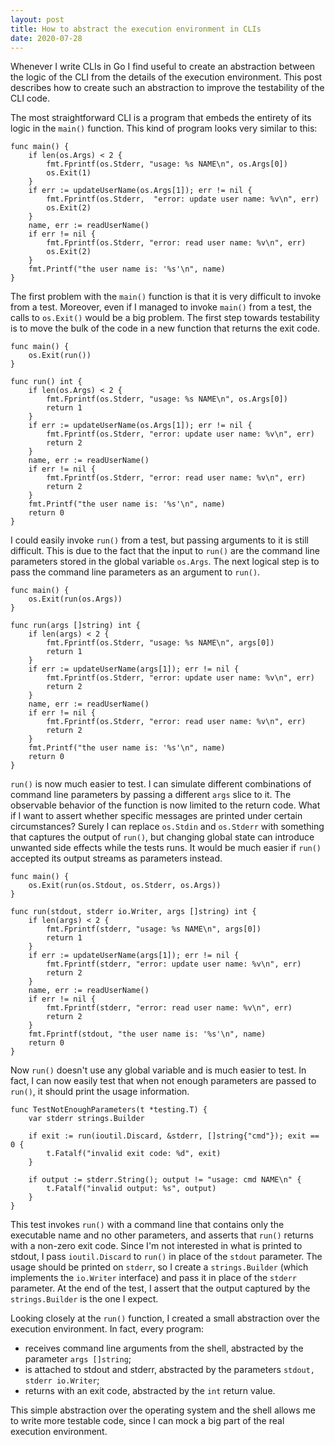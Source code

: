 ```yaml
---
layout: post
title: How to abstract the execution environment in CLIs
date: 2020-07-28
---
```


Whenever I write CLIs in Go I find useful to create an abstraction between the
logic of the CLI from the details of the execution environment. This post
describes how to create such an abstraction to improve the testability of the
CLI code.

The most straightforward CLI is a program that embeds the entirety of its logic
in the `main()` function. This kind of program looks very similar to this:

```
func main() {
    if len(os.Args) < 2 {
        fmt.Fprintf(os.Stderr, "usage: %s NAME\n", os.Args[0])
        os.Exit(1)
    }
    if err := updateUserName(os.Args[1]); err != nil {
        fmt.Fprintf(os.Stderr,  "error: update user name: %v\n", err)
        os.Exit(2)
    }
    name, err := readUserName()
    if err != nil {
        fmt.Fprintf(os.Stderr, "error: read user name: %v\n", err)
        os.Exit(2)
    }
    fmt.Printf("the user name is: '%s'\n", name)
}
```

The first problem with the `main()` function is that it is very difficult to
invoke from a test. Moreover, even if I managed to invoke `main()` from a test,
the calls to `os.Exit()` would be a big problem. The first step towards
testability is to move the bulk of the code in a new function that returns the
exit code.

```
func main() {
    os.Exit(run())
}

func run() int {
    if len(os.Args) < 2 {
        fmt.Fprintf(os.Stderr, "usage: %s NAME\n", os.Args[0])
        return 1
    }
    if err := updateUserName(os.Args[1]); err != nil {
        fmt.Fprintf(os.Stderr, "error: update user name: %v\n", err)
        return 2
    }
    name, err := readUserName()
    if err != nil {
        fmt.Fprintf(os.Stderr, "error: read user name: %v\n", err)
        return 2
    }
    fmt.Printf("the user name is: '%s'\n", name)
    return 0
}
```

I could easily invoke `run()` from a test, but passing arguments to it is still
difficult. This is due to the fact that the input to `run()` are the command
line parameters stored in the global variable `os.Args`. The next logical step
is to pass the command line parameters as an argument to `run()`.

```
func main() {
    os.Exit(run(os.Args))
}

func run(args []string) int {
    if len(args) < 2 {
        fmt.Fprintf(os.Stderr, "usage: %s NAME\n", args[0])
        return 1
    }
    if err := updateUserName(args[1]); err != nil {
        fmt.Fprintf(os.Stderr, "error: update user name: %v\n", err)
        return 2
    }
    name, err := readUserName()
    if err != nil {
        fmt.Fprintf(os.Stderr, "error: read user name: %v\n", err)
        return 2
    }
    fmt.Printf("the user name is: '%s'\n", name)
    return 0
}
```

`run()` is now much easier to test. I can simulate different combinations of
command line parameters by passing a different `args` slice to it. The
observable behavior of the function is now limited to the return code. What if
I want to assert whether specific messages are printed under certain
circumstances? Surely I can replace `os.Stdin` and `os.Stderr` with something
that captures the output of `run()`, but changing global state can introduce
unwanted side effects while the tests runs. It would be much easier if `run()`
accepted its output streams as parameters instead.

```
func main() {
    os.Exit(run(os.Stdout, os.Stderr, os.Args))
}

func run(stdout, stderr io.Writer, args []string) int {
    if len(args) < 2 {
        fmt.Fprintf(stderr, "usage: %s NAME\n", args[0])
        return 1
    }
    if err := updateUserName(args[1]); err != nil {
        fmt.Fprintf(stderr, "error: update user name: %v\n", err)
        return 2
    }
    name, err := readUserName()
    if err != nil {
        fmt.Fprintf(stderr, "error: read user name: %v\n", err)
        return 2
    }
    fmt.Fprintf(stdout, "the user name is: '%s'\n", name)
    return 0
}
```

Now `run()` doesn't use any global variable and is much easier to test. In fact,
I can now easily test that when not enough parameters are passed to `run()`, it
should print the usage information.

```
func TestNotEnoughParameters(t *testing.T) {
    var stderr strings.Builder

    if exit := run(ioutil.Discard, &stderr, []string{"cmd"}); exit == 0 {
        t.Fatalf("invalid exit code: %d", exit)
    }

    if output := stderr.String(); output != "usage: cmd NAME\n" {
        t.Fatalf("invalid output: %s", output)
    }
}
```

This test invokes `run()` with a command line that contains only the executable
name and no other parameters, and asserts that `run()` returns with a non-zero
exit code. Since I'm not interested in what is printed to stdout, I pass
`ioutil.Discard` to `run()` in place of the `stdout` parameter. The usage should
be printed on `stderr`, so I create a `strings.Builder` (which implements the
`io.Writer` interface) and pass it in place of the `stderr` parameter. At the
end of the test, I assert that the output captured by the `strings.Builder` is
the one I expect.

Looking closely at the `run()` function, I created a small abstraction over the
execution environment. In fact, every program:

- receives command line arguments from the shell, abstracted by the parameter
  `args []string`;
- is attached to stdout and stderr, abstracted by the parameters `stdout, stderr
  io.Writer`;
- returns with an exit code, abstracted by the `int` return value.

This simple abstraction over the operating system and the shell allows me to
write more testable code, since I can mock a big part of the real execution
environment.
